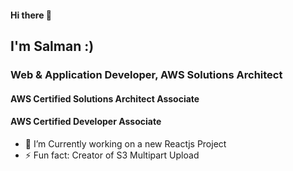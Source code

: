 #### Hi there 👋

## I'm Salman :)
### Web & Application Developer, AWS Solutions Architect
#### AWS Certified Solutions Architect Associate
#### AWS Certified Developer Associate


- 🔭 I’m Currently working on a new Reactjs Project
- ⚡ Fun fact: Creator of S3 Multipart Upload

<!--
**salmanjaveed/salmanjaveed** is a ✨ _special_ ✨ repository because its `README.md` (this file) appears on your GitHub profile.

Here are some ideas to get you started:

- 🔭 I’m Currently working on .
- 🌱 I’m currently learning React.js
- 👯 I’m looking to collaborate on ...
- 🤔 I’m looking for help with ...
- 💬 Ask me about ...
- 📫 How to reach me: ...
- 😄 Pronouns: ...
- ⚡ Fun fact: ...
-->
